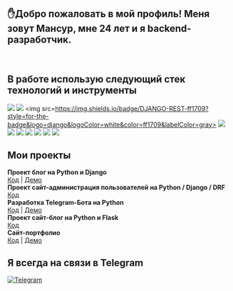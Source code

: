 ## ✋Добро пожаловать в мой профиль! Меня зовут Мансур, мне 24 лет и я backend-разработчик.
</br>

## В работе использую следующий стек технологий и инструменты
<img src="https://img.shields.io/badge/Python-323330?style=for-the-badge&logo=python&logoColor=F7DF1E">  <img src="https://img.shields.io/badge/Django-007ACC?style=for-the-badge&logo=django&logoColor=white">  <img src=https://img.shields.io/badge/DJANGO-REST-ff1709?style=for-the-badge&logo=django&logoColor=white&color=ff1709&labelColor=gray>  <img src="https://img.shields.io/badge/Flask-007ACC?style=for-the-badge&logo=flask&logoColor=white">   <img src="https://img.shields.io/badge/HTML5-E34F26?style=for-the-badge&logo=html5&logoColor=white">  <img src="https://img.shields.io/badge/CSS3-1572B6?style=for-the-badge&logo=css3&logoColor=white">  <img src="https://img.shields.io/badge/Bootstrap-563D7C?style=for-the-badge&logo=bootstrap&logoColor=white">  <img src="https://img.shields.io/badge/Ubuntu-E95420?style=for-the-badge&logo=ubuntu&logoColor=white">  <img src="https://img.shields.io/badge/MySQL-F05032?style=for-the-badge&logo=mysql&logoColor=white"> <img src="https://img.shields.io/badge/Git-F05032?style=for-the-badge&logo=git&logoColor=white"> 
</br>

## Мои проекты
**Проект блог на Python и Django**<br />
[Код](https://github.com/Mansur-09595/MANSUR_BLOG) | [Демо](https://musaevblog.herokuapp.com/)<br />
**Проект сайт-администрация пользователей на Python / Django / DRF**<br />
[Код](https://github.com/Mansur-09595/users_register_view)<br />
**Разработка Telegram-Бота на Python**<br />
[Код](https://github.com/Mansur-09595/tv_programm_bot) | [Демо](https://t.me/Tv_programBot)<br />
**Проект сайт-блог на Python и Flask**<br />
[Код](https://github.com/Mansur-09595/Flaskblog)<br />
**Сайт-портфолио**<br />
[Код](https://github.com/Mansur-09595/portfolio.musaev.github.io) | [Демо](https://kunhmnoykukjfuwvp2lhtw-on.drv.tw/mysite/)<br />


## Я всегда на связи в Telegram 
[![Telegram](https://img.shields.io/badge/Telegram-red?style=social&logo=telegram)](https://t.me/IOIIOIIOII)
